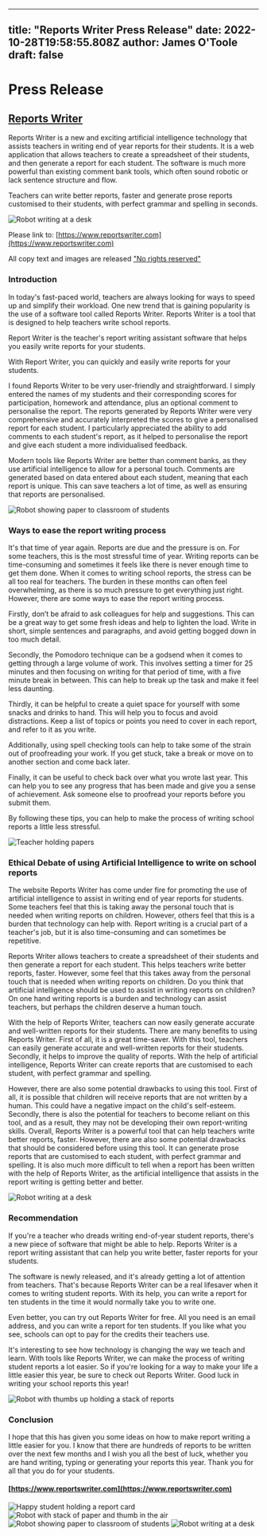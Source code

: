 
---
title: "Reports Writer Press Release"
date: 2022-10-28T19:58:55.808Z
author: James O'Toole
draft: false
---

# Press Release

## [Reports Writer](https://www.reportswriter.com)

Reports Writer is a new and exciting artificial intelligence technology that assists teachers in writing end of year reports for their students. It is a web application that allows teachers to create a spreadsheet of their students, and then generate a report for each student. The software is much more powerful than existing comment bank tools, which often sound robotic or lack sentence structure and flow.

Teachers can write better reports, faster and generate prose reports customised to their students, with perfect grammar and spelling in seconds.

![Robot writing at a desk](./images/robot_writing_at_desk_3.png)

Please link to: [https://www.reportswriter.com](https://www.reportswriter.com)

All copy text and images are released ["No rights reserved"](https://creativecommons.org/share-your-work/public-domain/cc0/)

### Introduction

In today's fast-paced world, teachers are always looking for ways to speed up and simplify their workload. One new trend that is gaining popularity is the use of a software tool called Reports Writer. Reports Writer is a tool that is designed to help teachers write school reports.

Report Writer is the teacher's report writing assistant software that helps you easily write reports for your students.

With Report Writer, you can quickly and easily write reports for your students.

I found Reports Writer to be very user-friendly and straightforward. I simply entered the names of my students and their corresponding scores for participation, homework and attendance, plus an optional comment to personalise the report. The reports generated by Reports Writer were very comprehensive and accurately interpreted the scores to give a personalised report for each student. I particularly appreciated the ability to add comments to each student's report, as it helped to personalise the report and give each student a more individualised feedback.

Modern tools like Reports Writer are better than comment banks, as they use artificial intelligence to allow for a personal touch. Comments are generated based on data entered about each student, meaning that each report is unique. This can save teachers a lot of time, as well as ensuring that reports are personalised.

![Robot showing paper to classroom of students](./images/robot_showing_paper_to_class_2.png)

### Ways to ease the report writing process

It's that time of year again. Reports are due and the pressure is on. For some teachers, this is the most stressful time of year. Writing reports can be time-consuming and sometimes it feels like there is never enough time to get them done. When it comes to writing school reports, the stress can be all too real for teachers. The burden in these months can often feel overwhelming, as there is so much pressure to get everything just right. However, there are some ways to ease the report writing process.

Firstly, don’t be afraid to ask colleagues for help and suggestions. This can be a great way to get some fresh ideas and help to lighten the load. Write in short, simple sentences and paragraphs, and avoid getting bogged down in too much detail.

Secondly, the Pomodoro technique can be a godsend when it comes to getting through a large volume of work. This involves setting a timer for 25 minutes and then focusing on writing for that period of time, with a five minute break in between. This can help to break up the task and make it feel less daunting.


Thirdly, it can be helpful to create a quiet space for yourself with some snacks and drinks to hand. This will help you to focus and avoid distractions. Keep a list of topics or points you need to cover in each report, and refer to it as you write.

Additionally, using spell checking tools can help to take some of the strain out of proofreading your work. If you get stuck, take a break or move on to another section and come back later.

Finally, it can be useful to check back over what you wrote last year. This can help you to see any progress that has been made and give you a sense of achievement. Ask someone else to proofread your reports before you submit them.

By following these tips, you can help to make the process of writing school reports a little less stressful.

![Teacher holding papers](./images/teacher_holding_papers.png)

### Ethical Debate of using Artificial Intelligence to write on school reports 

The website Reports Writer has come under fire for promoting the use of artificial intelligence to assist in writing end of year reports for students. Some teachers feel that this is taking away the personal touch that is needed when writing reports on children. However, others feel that this is a burden that technology can help with. Report writing is a crucial part of a teacher's job, but it is also time-consuming and can sometimes be repetitive.

Reports Writer allows teachers to create a spreadsheet of their students and then generate a report for each student. This helps teachers write better reports, faster. However, some feel that this takes away from the personal touch that is needed when writing reports on children. Do you think that artificial intelligence should be used to assist in writing reports on children? On one hand writing reports is a burden and technology can assist teachers, but perhaps the children deserve a human touch.

With the help of Reports Writer, teachers can now easily generate accurate and well-written reports for their students. There are many benefits to using Reports Writer. First of all, it is a great time-saver. With this tool, teachers can easily generate accurate and well-written reports for their students. Secondly, it helps to improve the quality of reports. With the help of artificial intelligence, Reports Writer can create reports that are customised to each student, with perfect grammar and spelling.

However, there are also some potential drawbacks to using this tool. First of all, it is possible that children will receive reports that are not written by a human. This could have a negative impact on the child's self-esteem. Secondly, there is also the potential for teachers to become reliant on this tool, and as a result, they may not be developing their own report-writing skills. Overall, Reports Writer is a powerful tool that can help teachers write better reports, faster. However, there are also some potential drawbacks that should be considered before using this tool. It can generate prose reports that are customised to each student, with perfect grammar and spelling. It is also much more difficult to tell when a report has been written with the help of Reports Writer, as the artificial intelligence that assists in the report writing is getting better and better.

![Robot writing at a desk](./images/robot_writing_at_desk_2.png)

### Recommendation

If you're a teacher who dreads writing end-of-year student reports, there's a new piece of software that might be able to help. Reports Writer is a report writing assistant that can help you write better, faster reports for your students.

The software is newly released, and it's already getting a lot of attention from teachers. That's because Reports Writer can be a real lifesaver when it comes to writing student reports. With its help, you can write a report for ten students in the time it would normally take you to write one.

Even better, you can try out Reports Writer for free. All you need is an email address, and you can write a report for ten students. If you like what you see, schools can opt to pay for the credits their teachers use.

It's interesting to see how technology is changing the way we teach and learn. With tools like Reports Writer, we can make the process of writing student reports a lot easier. So if you're looking for a way to make your life a little easier this year, be sure to check out Reports Writer. Good luck in writing your school reports this year!

![Robot with thumbs up holding a stack of reports](./images/robot_thumbs_up.png)

### Conclusion

I hope that this has given you some ideas on how to make report writing a little easier for you. I know that there are hundreds of reports to be written over the next few months and I wish you all the best of luck, whether you are hand writing, typing or generating your reports this year. Thank you for all that you do for your students.

#### [https://www.reportswriter.com](https://www.reportswriter.com)

![Happy student holding a report card](./images/happy_student_holding_report_card.png)
![Robot with stack of paper and thumb in the air](./images/robot_with_stack_of_paper.png)
![Robot showing paper to classroom of students](./images/robot_showing_paper_to_class.png)
![Robot writing at a desk](./images/robot_writing_at_desk.png)